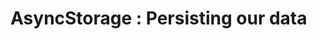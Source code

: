 # AsyncStorage : Persisting our data 

[Git branch]:(https://github.com/codiku/react-native-todolist/tree/011-EN-persist-data)